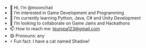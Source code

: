 - 👋 Hi, I’m @moonchaii
- 👀 I’m interested in Game Development and Programming 
- 🌱 I’m currently learning Python, Java, C# and Unity Development
- 💞️ I’m looking to collaborate on Game Jams and Hackathons
- 📫 How to reach me: teuropa123@gmail.com
- 😄 Pronouns: any
- ⚡ Fun fact: I have a cat named Shadow!

<!---
moonchaii/moonchaii is a ✨ special ✨ repository because its `README.md` (this file) appears on your GitHub profile.
You can click the Preview link to take a look at your changes.
--->
